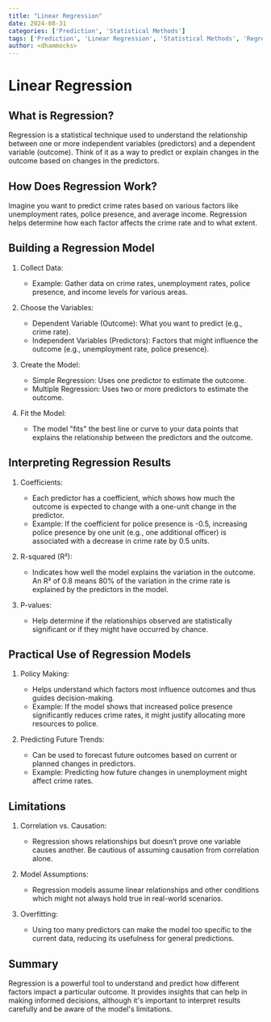 ```yaml
---
title: "Linear Regression"
date: 2024-08-31
categories: ['Prediction', 'Statistical Methods']
tags: ['Prediction', 'Linear Regression', 'Statistical Methods', 'Regression Modelling']
author: <dhammocks>
---
```


# Linear Regression

## What is Regression?

Regression is a statistical technique used to understand the relationship between one or more independent variables (predictors) and a dependent variable (outcome). Think of it as a way to predict or explain changes in the outcome based on changes in the predictors.

## How Does Regression Work?

Imagine you want to predict crime rates based on various factors like unemployment rates, police presence, and average income. Regression helps determine how each factor affects the crime rate and to what extent.

## Building a Regression Model

1. Collect Data:

    - Example: Gather data on crime rates, unemployment rates, police presence, and income levels for various areas.

2. Choose the Variables:

    - Dependent Variable (Outcome): What you want to predict (e.g., crime rate).
    - Independent Variables (Predictors): Factors that might influence the outcome (e.g., unemployment rate, police presence).

3. Create the Model:

    - Simple Regression: Uses one predictor to estimate the outcome.
    - Multiple Regression: Uses two or more predictors to estimate the outcome.

4. Fit the Model:

    - The model "fits" the best line or curve to your data points that explains the relationship between the predictors and the outcome.

## Interpreting Regression Results

1. Coefficients:

    - Each predictor has a coefficient, which shows how much the outcome is expected to change with a one-unit change in the predictor.
    - Example: If the coefficient for police presence is -0.5, increasing police presence by one unit (e.g., one additional officer) is associated with a decrease in crime rate by 0.5 units.

2. R-squared (R²):

    - Indicates how well the model explains the variation in the outcome. An R² of 0.8 means 80% of the variation in the crime rate is explained by the predictors in the model.

3. P-values:

    - Help determine if the relationships observed are statistically significant or if they might have occurred by chance.

## Practical Use of Regression Models

1. Policy Making:

    - Helps understand which factors most influence outcomes and thus guides decision-making.
    - Example: If the model shows that increased police presence significantly reduces crime rates, it might justify allocating more resources to police.

2. Predicting Future Trends:

    - Can be used to forecast future outcomes based on current or planned changes in predictors.
    - Example: Predicting how future changes in unemployment might affect crime rates.

## Limitations

1. Correlation vs. Causation:

    - Regression shows relationships but doesn’t prove one variable causes another. Be cautious of assuming causation from correlation alone.

2. Model Assumptions:

    - Regression models assume linear relationships and other conditions which might not always hold true in real-world scenarios.

3. Overfitting:

    - Using too many predictors can make the model too specific to the current data, reducing its usefulness for general predictions.

## Summary

Regression is a powerful tool to understand and predict how different factors impact a particular outcome. It provides insights that can help in making informed decisions, although it's important to interpret results carefully and be aware of the model's limitations.